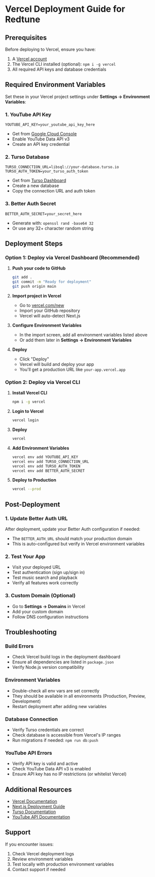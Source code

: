 # Vercel Deployment Guide for Redtune

## Prerequisites

Before deploying to Vercel, ensure you have:

1. A [Vercel account](https://vercel.com/signup)
2. The Vercel CLI installed (optional): `npm i -g vercel`
3. All required API keys and database credentials

## Required Environment Variables

Set these in your Vercel project settings under **Settings → Environment Variables**:

### 1. YouTube API Key
```
YOUTUBE_API_KEY=your_youtube_api_key_here
```
- Get from [Google Cloud Console](https://console.cloud.google.com/apis/credentials)
- Enable YouTube Data API v3
- Create an API key credential

### 2. Turso Database
```
TURSO_CONNECTION_URL=libsql://your-database.turso.io
TURSO_AUTH_TOKEN=your_turso_auth_token
```
- Get from [Turso Dashboard](https://turso.tech/)
- Create a new database
- Copy the connection URL and auth token

### 3. Better Auth Secret
```
BETTER_AUTH_SECRET=your_secret_here
```
- Generate with: `openssl rand -base64 32`
- Or use any 32+ character random string

## Deployment Steps

### Option 1: Deploy via Vercel Dashboard (Recommended)

1. **Push your code to GitHub**
   ```bash
   git add .
   git commit -m "Ready for deployment"
   git push origin main
   ```

2. **Import project in Vercel**
   - Go to [vercel.com/new](https://vercel.com/new)
   - Import your GitHub repository
   - Vercel will auto-detect Next.js

3. **Configure Environment Variables**
   - In the import screen, add all environment variables listed above
   - Or add them later in **Settings → Environment Variables**

4. **Deploy**
   - Click "Deploy"
   - Vercel will build and deploy your app
   - You'll get a production URL like `your-app.vercel.app`

### Option 2: Deploy via Vercel CLI

1. **Install Vercel CLI**
   ```bash
   npm i -g vercel
   ```

2. **Login to Vercel**
   ```bash
   vercel login
   ```

3. **Deploy**
   ```bash
   vercel
   ```

4. **Add Environment Variables**
   ```bash
   vercel env add YOUTUBE_API_KEY
   vercel env add TURSO_CONNECTION_URL
   vercel env add TURSO_AUTH_TOKEN
   vercel env add BETTER_AUTH_SECRET
   ```

5. **Deploy to Production**
   ```bash
   vercel --prod
   ```

## Post-Deployment

### 1. Update Better Auth URL
After deployment, update your Better Auth configuration if needed:
- The `BETTER_AUTH_URL` should match your production domain
- This is auto-configured but verify in Vercel environment variables

### 2. Test Your App
- Visit your deployed URL
- Test authentication (sign up/sign in)
- Test music search and playback
- Verify all features work correctly

### 3. Custom Domain (Optional)
- Go to **Settings → Domains** in Vercel
- Add your custom domain
- Follow DNS configuration instructions

## Troubleshooting

### Build Errors
- Check Vercel build logs in the deployment dashboard
- Ensure all dependencies are listed in `package.json`
- Verify Node.js version compatibility

### Environment Variables
- Double-check all env vars are set correctly
- They should be available in all environments (Production, Preview, Development)
- Restart deployment after adding new variables

### Database Connection
- Verify Turso credentials are correct
- Check database is accessible from Vercel's IP ranges
- Run migrations if needed: `npm run db:push`

### YouTube API Errors
- Verify API key is valid and active
- Check YouTube Data API v3 is enabled
- Ensure API key has no IP restrictions (or whitelist Vercel)

## Additional Resources

- [Vercel Documentation](https://vercel.com/docs)
- [Next.js Deployment Guide](https://nextjs.org/docs/deployment)
- [Turso Documentation](https://docs.turso.tech/)
- [YouTube API Documentation](https://developers.google.com/youtube/v3)

## Support

If you encounter issues:
1. Check Vercel deployment logs
2. Review environment variables
3. Test locally with production environment variables
4. Contact support if needed